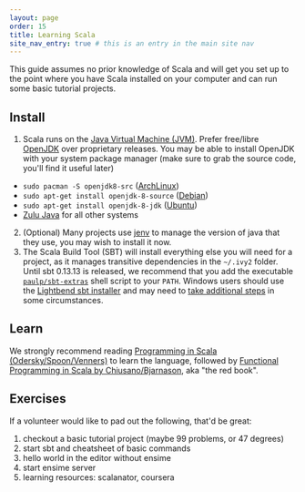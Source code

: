 ```yaml
---
layout: page
order: 15
title: Learning Scala
site_nav_entry: true # this is an entry in the main site nav
---
```


This guide assumes no prior knowledge of Scala and will get you set up to the point where you have Scala installed on your computer and can run some basic tutorial projects.

## Install

1. Scala runs on the [Java Virtual Machine (JVM)](https://en.wikipedia.org/wiki/Java_virtual_machine). Prefer free/libre [OpenJDK](https://en.wikipedia.org/wiki/OpenJDK) over proprietary releases. You may be able to install OpenJDK with your system package manager (make sure to grab the source code, you'll find it useful later)
  * `sudo pacman -S openjdk8-src` ([ArchLinux](https://wiki.archlinux.org/index.php/java))
  * `sudo apt-get install openjdk-8-source` ([Debian](https://wiki.debian.org/Java/))
  * `sudo apt-get install openjdk-8-jdk` ([Ubuntu](https://help.ubuntu.com/community/Java))
  * [Zulu Java](http://www.azul.com/downloads/zulu/) for all other systems
2. (Optional) Many projects use [jenv](http://jenv.be) to manage the version of java that they use, you may wish to install it now.
3. The Scala Build Tool (SBT) will install everything else you will need for a project, as it manages transitive dependencies in the `~/.ivy2` folder. Until sbt 0.13.13 is released, we recommend that you add the executable [`paulp/sbt-extras`](https://raw.githubusercontent.com/paulp/sbt-extras/master/sbt) shell script to your `PATH`. Windows users should use the [Lightbend sbt installer](http://www.scala-sbt.org/0.13/docs/Installing-sbt-on-Windows.html) and may need to [take additional steps](https://github.com/ensime/ensime.github.io/issues/40) in some circumstances.

## Learn

We strongly recommend reading [Programming in Scala (Odersky/Spoon/Venners)](http://www.artima.com/shop/programming_in_scala_3ed) to learn the language, followed by [Functional Programming in Scala by Chiusano/Bjarnason](https://www.manning.com/books/functional-programming-in-scala), aka "the red book".

## Exercises

If a volunteer would like to pad out the following, that'd be great:

1. checkout a basic tutorial project (maybe 99 problems, or 47 degrees)
2. start sbt and cheatsheet of basic commands
3. hello world in the editor without ensime
4. start ensime server
5. learning resources: scalanator, coursera
